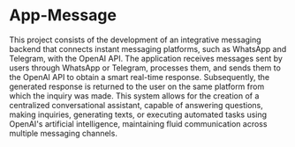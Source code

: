 # App-Message
This project consists of the development of an integrative messaging backend that connects instant messaging platforms, such as WhatsApp and Telegram, with the OpenAI API.
The application receives messages sent by users through WhatsApp or Telegram, processes them, and sends them to the OpenAI API to obtain a smart real-time response. Subsequently, the generated response is returned to the user on the same platform from which the inquiry was made.
This system allows for the creation of a centralized conversational assistant, capable of answering questions, making inquiries, generating texts, or executing automated tasks using OpenAI's artificial intelligence, maintaining fluid communication across multiple messaging channels.
